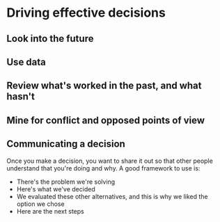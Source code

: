 
# Driving effective decisions

## Look into the future

## Use data

## Review what's worked in the past, and what hasn't

## Mine for conflict and opposed points of view

## Communicating a decision

Once you make a decision, you want to share it out so that other people understand that you're doing and why. A good framework to use is:

- There's the problem we're solving
- Here's what we've decided
- We evaluated these other alternatives, and this is why we liked the option we chose
- Here are the next steps